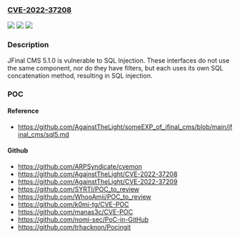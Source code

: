 ### [CVE-2022-37208](https://cve.mitre.org/cgi-bin/cvename.cgi?name=CVE-2022-37208)
![](https://img.shields.io/static/v1?label=Product&message=n%2Fa&color=blue)
![](https://img.shields.io/static/v1?label=Version&message=n%2Fa&color=blue)
![](https://img.shields.io/static/v1?label=Vulnerability&message=n%2Fa&color=brighgreen)

### Description

JFinal CMS 5.1.0 is vulnerable to SQL Injection. These interfaces do not use the same component, nor do they have filters, but each uses its own SQL concatenation method, resulting in SQL injection.

### POC

#### Reference
- https://github.com/AgainstTheLight/someEXP_of_jfinal_cms/blob/main/jfinal_cms/sql5.md

#### Github
- https://github.com/ARPSyndicate/cvemon
- https://github.com/AgainstTheLight/CVE-2022-37208
- https://github.com/AgainstTheLight/CVE-2022-37209
- https://github.com/SYRTI/POC_to_review
- https://github.com/WhooAmii/POC_to_review
- https://github.com/k0mi-tg/CVE-POC
- https://github.com/manas3c/CVE-POC
- https://github.com/nomi-sec/PoC-in-GitHub
- https://github.com/trhacknon/Pocingit

